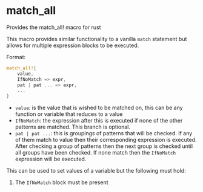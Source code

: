 # match_all
Provides the match_all! macro for rust

This macro provides similar functionality to a vanilla `match` statement but allows for multiple expression blocks to be executed.

Format:
```rust
match_all!{
    value,
    IfNoMatch => expr,
    pat | pat ... => expr,
    ...
}
```
* `value`: is the value that is wished to be matched on, this can be any function or variable that reduces to a value
* `IfNoMatch`: the expression after this is executed if none of the other patterns are matched. This branch is optional.
* `pat | pat ...`: this is groupings of patterns that will be checked. If any of them match to value then their corresponding expression is executed. After checking a group of patterns then the next group is checked until all groups have been checked. If none match then the `IfNoMatch` expression will be executed.

This can be used to set values of a variable but the following must hold:

1. The `IfNoMatch` block must be present
